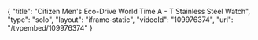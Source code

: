 {
    "title": "Citizen Men's Eco-Drive World Time A - T Stainless Steel Watch",
    "type": "solo",
    "layout": "iframe-static",
    "videoId": "109976374",
    "url": "\/tvpembed\/109976374"
}